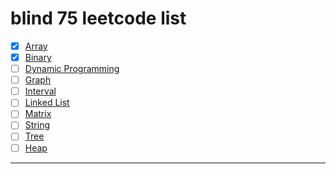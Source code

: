 # blind 75 leetcode list
- [x] [Array](./array)
- [x] [Binary](./binary)
- [ ] [Dynamic Programming](./dp)
- [ ] [Graph](./graph)
- [ ] [Interval](./interval)
- [ ] [Linked List](./linkedlist)
- [ ] [Matrix](./matrix)
- [ ] [String](./string)
- [ ] [Tree](./tree)
- [ ] [Heap](./heap)

---
